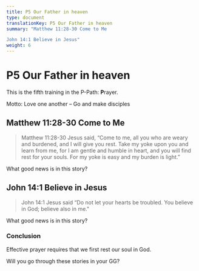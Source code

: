 ```yaml
---
title: P5 Our Father in heaven
type: document
translationKey: P5 Our Father in heaven
summary: "Matthew 11:28-30 Come to Me	

John 14:1 Believe in Jesus"
weight: 6
---
```

# P5 Our Father in heaven

This is the fifth training in the P-Path: **P**rayer.

Motto: Love one another – Go and make disciples

## Matthew 11:28-30 Come to Me

>   Matthew 11:28-30 Jesus said, “Come to me, all you who are weary and burdened, and I will give you rest. Take my yoke upon you and learn from me, for I am gentle and humble in heart, and you will find rest for your souls. For my yoke is easy and my burden is light.”

What good news is in this story?

## John 14:1 Believe in Jesus

>   John 14:1 Jesus said “Do not let your hearts be troubled. You believe in God; believe also in me."

What good news is in this story?

### Conclusion

Effective prayer requires that we first rest our soul in God.

Will you go through these stories in your GG?


